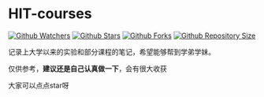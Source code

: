 # HIT-courses
[![Github Watchers](https://img.shields.io/github/watchers/rookiexiong7/HIT-courses.svg?style=flat&label=watchers&color=blue)](https://github.com/rookiexiong7/HIT-courses/watchers)  [![Github Stars](https://img.shields.io/github/stars/rookiexiong7/HIT-courses.svg?style=flat&label=stars&color=yellow)](https://github.com/rookiexiong7/HIT-courses/stargazers)  [![Github Forks](https://img.shields.io/github/forks/rookiexiong7/HIT-courses.svg?style=flat&label=forks&color=green)](https://github.com/rookiexiong7/HIT-courses/network/members)  [![Github Repository Size](https://img.shields.io/github/repo-size/rookiexiong7/HIT-courses.svg?style=flat&label=repo-size&color=orange)](https://github.com/rookiexiong7/HIT-courses)

记录上大学以来的实验和部分课程的笔记，希望能够帮到学弟学妹。

仅供参考，**建议还是自己认真做一下**，会有很大收获

大家可以点点star呀
